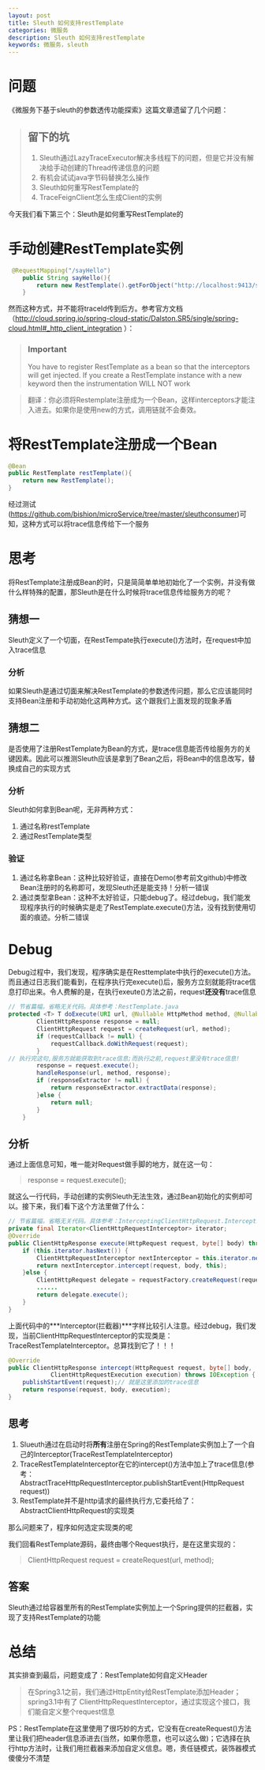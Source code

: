 ```yaml
---
layout: post
title: Sleuth 如何支持restTemplate
categories: 微服务
description: Sleuth 如何支持restTemplate
keywords: 微服务，sleuth
---
```

# 问题
《微服务下基于sleuth的参数透传功能探索》这篇文章遗留了几个问题：

> ## 留下的坑
> 1. Sleuth通过LazyTraceExecutor解决多线程下的问题，但是它并没有解决给手动创建的Thread传递信息的问题
> 2. 有机会试试java字节码替换怎么操作
> 3. Sleuth如何重写RestTemplate的
> 4. TraceFeignClient怎么生成Client的实例

今天我们看下第三个：Sleuth是如何重写RestTemplate的

# 手动创建RestTemplate实例
```java
 @RequestMapping("/sayHello")
    public String sayHello(){
        return new RestTemplate().getForObject("http://localhost:9413/sayHello",String.class);
    }
```
然而这种方式，并不能将traceId传到后方。参考官方文档（http://cloud.spring.io/spring-cloud-static/Dalston.SR5/single/spring-cloud.html#_http_client_integration ）：
> ### Important
> You have to register RestTemplate as a bean so that the interceptors will get injected. If you create a RestTemplate instance with a new keyword then the instrumentation WILL NOT work

> 翻译：你必须将Restemplate注册成为一个Bean，这样interceptors才能注入进去。如果你是使用new的方式，调用链就不会奏效。

# 将RestTemplate注册成一个Bean
``` java
@Bean
public RestTemplate restTemplate(){
   	return new RestTemplate();
}
```
经过测试(https://github.com/bishion/microService/tree/master/sleuthconsumer)可知，这种方式可以将trace信息传给下一个服务
# 思考
将RestTemplate注册成Bean的时，只是简简单单地初始化了一个实例，并没有做什么样特殊的配置，那Sleuth是在什么时候将trace信息传给服务方的呢？
## 猜想一
Sleuth定义了一个切面，在RestTempate执行execute()方法时，在request中加入trace信息
### 分析
如果Sleuth是通过切面来解决RestTemplate的参数透传问题，那么它应该能同时支持Bean注册和手动初始化这两种方式。这个跟我们上面发现的现象矛盾
## 猜想二
是否使用了注册RestTemplate为Bean的方式，是trace信息能否传给服务方的关键因素。因此可以推测Sleuth应该是拿到了Bean之后，将Bean中的信息改写，替换成自己的实现方式
### 分析
Sleuth如何拿到Bean呢，无非两种方式：
1. 通过名称restTemplate
2. 通过RestTemplate类型

### 验证
1. 通过名称拿Bean：这种比较好验证，直接在Demo(参考前文github)中修改Bean注册时的名称即可，发现Sleuth还是能支持！分析一错误
2. 通过类型拿Bean：这种不太好验证，只能debug了。经过debug，我们能发现程序执行的时候确实是走了RestTemplate.execute()方法，没有找到使用切面的痕迹。分析二错误

# Debug
Debug过程中，我们发现，程序确实是在Resttemplate中执行的execute()方法。而且通过日志我们能看到，在程序执行完execute()后，服务方立刻就能将trace信息打印出来。令人费解的是，在执行exeute()方法之前，request**还没有**trace信息
``` java
// 节省篇幅，省略无关代码。具体参考：RestTemplate.java
protected <T> T doExecute(URI url, @Nullable HttpMethod method, @Nullable RequestCallback requestCallback,@Nullable ResponseExtractor<T> responseExtractor) throws RestClientException {
		ClientHttpResponse response = null;
		ClientHttpRequest request = createRequest(url, method);
		if (requestCallback != null) {
			requestCallback.doWithRequest(request);
		}
// 执行完这句,服务方就能获取到trace信息;而执行之前,request里没有trace信息!
		response = request.execute(); 
		handleResponse(url, method, response);
		if (responseExtractor != null) {
			return responseExtractor.extractData(response);
		}else {
			return null;
		}
	}
```
## 分析
通过上面信息可知，唯一能对Request做手脚的地方，就在这一句：
> response = request.execute();

就这么一行代码，手动创建的实例Sleuth无法生效，通过Bean初始化的实例却可以。接下来，我们看下这个方法里做了什么：
``` java
// 节省篇幅，省略无关代码。具体参考：InterceptingClientHttpRequest.InterceptingRequestExecution.execute()方法
private final Iterator<ClientHttpRequestInterceptor> iterator;
@Override
public ClientHttpResponse execute(HttpRequest request, byte[] body) throws IOException {
	if (this.iterator.hasNext()) {
		ClientHttpRequestInterceptor nextInterceptor = this.iterator.next();
		return nextInterceptor.intercept(request, body, this);
	}else {
		ClientHttpRequest delegate = requestFactory.createRequest(request.getURI(), request.getMethod());
		......
		return delegate.execute();
	}
}
```
上面代码中的***Interceptor(拦截器)***字样比较引人注意。经过debug，我们发现，当前ClientHttpRequestInterceptor的实现类是：TraceRestTemplateInterceptor。总算找到它了！！！

``` java
@Override
public ClientHttpResponse intercept(HttpRequest request, byte[] body,
			ClientHttpRequestExecution execution) throws IOException {
	publishStartEvent(request);// 就是这里添加的trace信息
	return response(request, body, execution);
}
```
## 思考
1. Slueuth通过在启动时将**所有**注册在Spring的RestTemplate实例加上了一个自己的Interceptor(TraceRestTemplateInterceptor)
2. TraceRestTemplateInterceptor在它的intercept()方法中加上了trace信息(参考：AbstractTraceHttpRequestInterceptor.publishStartEvent(HttpRequest request))
3. RestTemplate并不是http请求的最终执行方,它委托给了：AbstractClientHttpRequest的实现类

那么问题来了，程序如何选定实现类的呢

我们回看RestTemplate源码，最终由哪个Request执行，是在这里实现的：
> ClientHttpRequest request = createRequest(url, method);

## 答案
Sleuth通过给容器里所有的RestTemplate实例加上一个Spring提供的拦截器，实现了支持RestTemplate的功能

# 总结
其实排查到最后，问题变成了：RestTemplate如何自定义Header
> 在Spring3.1之前，我们通过HttpEntity给RestTemplate添加Header；spring3.1中有了 ClientHttpRequestInterceptor，通过实现这个接口，我们能自定义整个request信息

PS：RestTemplate在这里使用了很巧妙的方式，它没有在createRequest()方法里让我们把header信息添进去(当然，如果你愿意，也可以这么做)；它选择在执行http方法时，让我们用拦截器来添加自定义信息。嗯，责任链模式，装饰器模式傻傻分不清楚